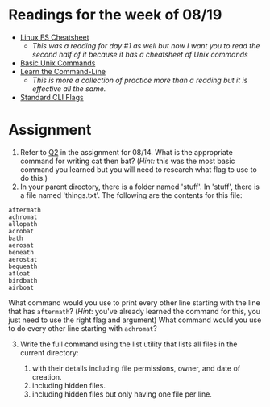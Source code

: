 # Readings for the week of 08/19

 - [Linux FS Cheatsheet](http://www.dummies.com/how-to/content/linux-file-system-basics.html)
    - *This was a reading for day #1 as well but now I want you to read the second half of it because it has a cheatsheet of Unix commands*
 - [Basic Unix Commands](http://mally.stanford.edu/~sr/computing/basic-unix.html)
 - [Learn the Command-Line](https://www.codecademy.com/learn/learn-the-command-line)
    - *This is more a collection of practice more than a reading but it is effective all the same.*
 - [Standard CLI Flags](http://tldp.org/LDP/abs/html/standard-options.html)

# Assignment

 1. Refer to [Q2](https://github.com/karimsa/web-app-dev/blob/master/readings/08-14.md#assignment) in the assignment for 08/14. What is the appropriate command for writing cat then bat? (*Hint:* this was the most basic command you learned but you will need to research what flag to use to do this.)
 2. In your parent directory, there is a folder named 'stuff'. In 'stuff', there is a file named 'things.txt'. The following are the contents for this file:

```text
aftermath
achromat
allopath
acrobat
bath
aerosat
beneath
aerostat
bequeath
afloat
birdbath
airboat
```

What command would you use to print every other line starting with the line that has `aftermath`? (*Hint*: you've already learned the command for this, you just need to use the right flag and argument)
What command would you use to do every other line starting with `achromat`?

 3. Write the full command using the list utility that lists all files in the current directory:

    1. with their details including file permissions, owner, and date of creation.
    2. including hidden files.
    3. including hidden files but only having one file per line.